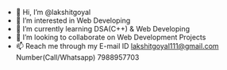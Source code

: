 - 👋 Hi, I’m @lakshitgoyal
- 👀 I’m interested in Web Developing
- 🌱 I’m currently learning DSA(C++) & Web Developing
- 💞️ I’m looking to collaborate on Web Development Projects
- 📫 Reach me through my E-mail ID lakshitgoyal111@gmail.com  Number(Call/Whatsapp) 7988957703

<!---
lakshitgoyal/lakshitgoyal is a ✨ special ✨ repository because its `README.md` (this file) appears on your GitHub profile.
You can click the Preview link to take a look at your changes.
--->
